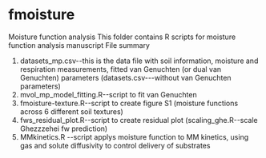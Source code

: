 # fmoisture
Moisture function analysis
This folder contains R scripts for moisture function analysis manuscript
File summary
1. datasets_mp.csv--this is the data file with soil information, moisture and respiration measurements, fitted van Genuchten (or dual van Genuchten) parameters (datasets.csv---without van Genuchten parameters)
2. mvol_mp_model_fitting.R--script to fit van Genuchten
3. fmoisture-texture.R--script to create figure S1 (moisture functions across 6 different soil textures)
4. fws_residual_plot.R--script to create residual plot (scaling_ghe.R--scale Ghezzzehei fw prediction) 
5. MMkinetics.R --script applys moisture function to MM kinetics, using gas and solute diffusivity to control delivery of substrates
